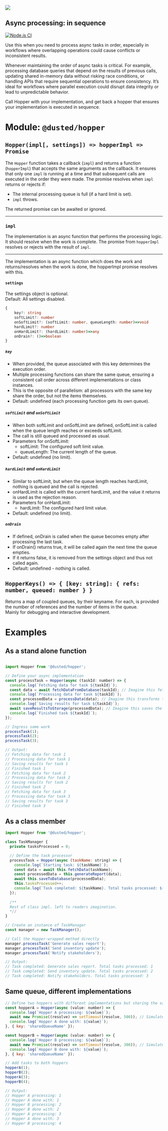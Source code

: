 ![](img/hopper.webp)
## Async processing: in sequence

[![Node.js CI](https://github.com/DusteDdk/Hopper/actions/workflows/node.js.yml/badge.svg)](https://github.com/DusteDdk/Hopper/actions/workflows/node.js.yml)

Use this when you need to process async tasks in order, especially in workflows where overlapping operations could cause conflicts or inconsistent results.

Whenever maintaining the order of async tasks is critical. For example, processing database queries that depend on the results of previous calls, updating shared in-memory data without risking race conditions, or handling APIs that require sequential operations to ensure consistency. It’s ideal for workflows where parallel execution could disrupt data integrity or lead to unpredictable behavior.

Call Hopper with your implementation, and get back a hopper that ensures your implementation is executed in sequence.


# Module: `@dusted/hopper`

## `Hopper(impl[, settings]) => hopperImpl => Promise`

The `Hopper` function takes a callback (`impl`) and returns a function (`hopperImpl`) that accepts the same arguments as the callback. It ensures that only one `impl` is running at a time and that subsequent calls are executed in the order they were made. The promise resolves when `impl` returns or rejects if:

- The internal processing queue is full (if a hard limit is set).
- `impl` throws.

The returned promise can be awaited or ignored.

---

### **`impl`**
The implementation is an async function that performs the processing logic. It should resolve when the work is complete. The promise from `hopperImpl` resolves or rejects with the result of `impl`.

---

The implementation is an async function which does the work and returns/resolves when the work is done, the hopperImpl promise resolves with this.

#### **`settings`**
The settings object is optional.  
Default: All settings disabled.

```ts
{
    key?: string
    softLimit?: number
    onSoftLimit?: (softLimit: number, queueLength: number)=>void
    hardLimit?: number
    onHardLimit?: (hardLimit: number)=>any
    onDrain?: ()=>boolean
}
```

##### **`key`**
- When provided, the queue associated with this key determines the execution order.
- Multiple processing functions can share the same queue, ensuring a consistent call order across different implementations or class instances.
- This is the opposite of parallelism: all processors with the same key share the order, but not the items themselves.
- Default: undefined (each processing function gets its own queue).

##### **`softLimit`** and **`onSoftLimit`**
- When both softLimit and onSoftLimit are defined, onSoftLimit is called when the queue length reaches or exceeds softLimit.
- The call is still queued and processed as usual.
- Parameters for onSoftLimit:
  - softLimit: The configured soft limit value.
  - queueLength: The current length of the queue.
- Default: undefined (no limit).

##### **`hardLimit`** and **`onHardLimit`**
- Similar to softLimit, but when the queue length reaches hardLimit, nothing is queued and the call is rejected.
- onHardLimit is called with the current hardLimit, and the value it returns is used as the rejection reason.
- Parameters for onHardLimit:
  - hardLimit: The configured hard limit value.
- Default: undefined (no limit).


##### **`onDrain`**
- If defined, onDrain is called when the queue becomes empty after processing the last task.
- If onDrain() returns true, it will be called again the next time the queue empties.
- If it returns false, it is removed from the settings object and thus not called again.
- Default: undefined - nothing is called.

## `HopperKeys() => { [key: string]: { refs: number, queued: number } }`
Returns a map of coupled queues, by their keyname. For each, is provided the number of references and the number of items in the queue.  
Mainly for debugging and interactive development.

# Examples

## As a stand alone function
```js

import Hopper from '@dusted/hopper';

// Define your async implementation
const processTask = Hopper(async (taskId: number) => {
  console.log(`Fetching data for task ${taskId}`);
  const data = await fetchDataFromDatabase(taskId); // Imagine this fetches data from a database
  console.log(`Processing data for task ${taskId}`);
  const processedData = processData(data); // Imagine this transforms the data in some way
  console.log(`Saving results for task ${taskId}`);
  await saveResultsToStorage(processedData); // Imagine this saves the processed data
  console.log(`Finished task ${taskId}`);
});

// Ingress some work
processTask(1);
processTask(2);
processTask(3);

// Output:
// Fetching data for task 1
// Processing data for task 1
// Saving results for task 1
// Finished task 1
// Fetching data for task 2
// Processing data for task 2
// Saving results for task 2
// Finished task 2
// Fetching data for task 3
// Processing data for task 3
// Saving results for task 3
// Finished task 3
```

## As a class member

```js
import Hopper from '@dusted/hopper';

class TaskManager {
  private tasksProcessed = 0;

  // Define the task processor
  processTask = Hopper(async (taskName: string) => {
    console.log(`Starting task: ${taskName}`);
    const data = await this.fetchData(taskName);
    const processedData = this.generateReport(data);
    await this.saveToDatabase(processedData);
    this.tasksProcessed++;
    console.log(`Task completed: ${taskName}. Total tasks processed: ${this.tasksProcessed}`);
  });
 
  /**
  Rest of class impl. left to readers imagination.
  *//
}

// Create an instance of TaskManager
const manager = new TaskManager();

// Call the Hopper-wrapped method directly
manager.processTask('Generate sales report');
manager.processTask('Send inventory update');
manager.processTask('Notify stakeholders');

// Output:
// Task completed: Generate sales report. Total tasks processed: 1
// Task completed: Send inventory update. Total tasks processed: 2
// Task completed: Notify stakeholders. Total tasks processed: 3

```

## Same queue, different implementations

```js
// Define two hoppers with different implementations but sharing the same queue
const hopperA = Hopper(async (value: number) => {
  console.log(`Hopper A processing: ${value}`);
  await new Promise((resolve) => setTimeout(resolve, 500)); // Simulate async work
  console.log(`Hopper A done with: ${value}`);
}, { key: 'sharedQueueName' });

const hopperB = Hopper(async (value: number) => {
  console.log(`Hopper B processing: ${value}`);
  await new Promise((resolve) => setTimeout(resolve, 300)); // Simulate async work
  console.log(`Hopper B done with: ${value}`);
}, { key: 'sharedQueueName' });

// Add tasks to both hoppers
hopperA(1);
hopperB(2);
hopperA(3);
hopperB(4);

// Output:
// Hopper A processing: 1
// Hopper A done with: 1
// Hopper B processing: 2
// Hopper B done with: 2
// Hopper A processing: 3
// Hopper A done with: 3
// Hopper B processing: 4
```
